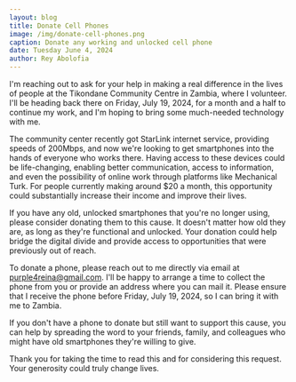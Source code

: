 ```yaml
---
layout: blog
title: Donate Cell Phones
image: /img/donate-cell-phones.png
caption: Donate any working and unlocked cell phone
date: Tuesday June 4, 2024
author: Rey Abolofia
---
```


I'm reaching out to ask for your help in making a real difference in the lives
of people at the Tikondane Community Centre in Zambia, where I volunteer. I'll
be heading back there on Friday, July 19, 2024, for a month and a half to
continue my work, and I'm hoping to bring some much-needed technology with me.

The community center recently got StarLink internet service, providing speeds
of 200Mbps, and now we're looking to get smartphones into the hands of everyone
who works there. Having access to these devices could be life-changing,
enabling better communication, access to information, and even the possibility
of online work through platforms like Mechanical Turk. For people currently
making around $20 a month, this opportunity could substantially increase their
income and improve their lives.

If you have any old, unlocked smartphones that you're no longer using, please
consider donating them to this cause. It doesn't matter how old they are, as
long as they're functional and unlocked. Your donation could help bridge the
digital divide and provide access to opportunities that were previously out of
reach.

To donate a phone, please reach out to me directly via email at
<a href="mailto:purple4reina@gmail.com">purple4reina@gmail.com</a>. I'll be
happy to arrange a time to collect the phone from you or provide an address
where you can mail it.  Please ensure that I receive the phone before Friday,
July 19, 2024, so I can bring it with me to Zambia.

If you don't have a phone to donate but still want to support this cause, you
can help by spreading the word to your friends, family, and colleagues who
might have old smartphones they're willing to give.

Thank you for taking the time to read this and for considering this request.
Your generosity could truly change lives.
